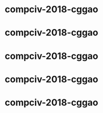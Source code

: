 # compciv-2018-cggao
# compciv-2018-cggao
# compciv-2018-cggao
# compciv-2018-cggao
# compciv-2018-cggao
